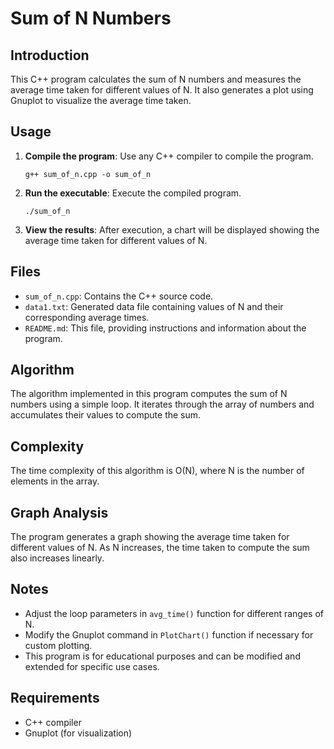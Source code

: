 # Sum of N Numbers

## Introduction
This C++ program calculates the sum of N numbers and measures the average time taken for different values of N. It also generates a plot using Gnuplot to visualize the average time taken.

## Usage
1. **Compile the program**: Use any C++ compiler to compile the program.
    ```
    g++ sum_of_n.cpp -o sum_of_n
    ```

2. **Run the executable**: Execute the compiled program.
    ```
    ./sum_of_n
    ```

3. **View the results**: After execution, a chart will be displayed showing the average time taken for different values of N.

## Files
- `sum_of_n.cpp`: Contains the C++ source code.
- `data1.txt`: Generated data file containing values of N and their corresponding average times.
- `README.md`: This file, providing instructions and information about the program.

## Algorithm
The algorithm implemented in this program computes the sum of N numbers using a simple loop. It iterates through the array of numbers and accumulates their values to compute the sum.

## Complexity
The time complexity of this algorithm is O(N), where N is the number of elements in the array.

## Graph Analysis
The program generates a graph showing the average time taken for different values of N. As N increases, the time taken to compute the sum also increases linearly.

## Notes
- Adjust the loop parameters in `avg_time()` function for different ranges of N.
- Modify the Gnuplot command in `PlotChart()` function if necessary for custom plotting.
- This program is for educational purposes and can be modified and extended for specific use cases.

## Requirements
- C++ compiler
- Gnuplot (for visualization)


